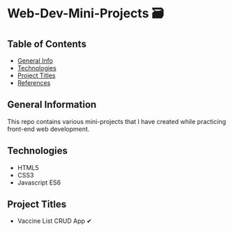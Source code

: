 # Web-Dev-Mini-Projects 🗃

## Table of Contents
* [General Info](#general-info)
* [Technologies](#technologies)
* [Project Titles](#mini-projects)
* [References](#references)


## General Information
This repo contains various mini-projects that I have created while practicing front-end web development. 


## Technologies
- HTML5
- CSS3
- Javascript ES6

## Project Titles

- Vaccine List CRUD App ✔
